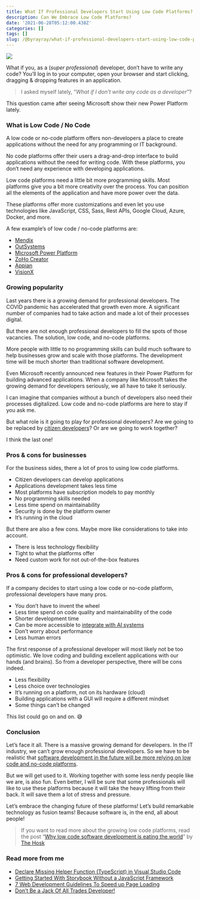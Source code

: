 ```yaml
---
title: What If Professional Developers Start Using Low Code Platforms?
description: Can We Embrace Low Code Platforms?
date: '2021-06-28T05:12:00.438Z'
categories: []
tags: []
slug: /@byrayray/what-if-professional-developers-start-using-low-code-platforms-ebbd00c70a03
---
```


![](/images/0__UAPoQdukx1ttty3j.jpg)

What if you, as a (_super professional_) developer, don’t have to write any code? You’ll log in to your computer, open your browser and start clicking, dragging & dropping features in an application.

> I asked myself lately, “_What if I don’t write any code as a developer_”?

This question came after seeing Microsoft show their new Power Platform lately.

### What is Low Code / No Code

A low code or no-code platform offers non-developers a place to create applications without the need for any programming or IT background.

No code platforms offer their users a drag-and-drop interface to build applications without the need for writing code. With these platforms, you don’t need any experience with developing applications.

Low code platforms need a little bit more programming skills. Most platforms give you a bit more creativity over the process. You can position all the elements of the application and have more power over the data.

These platforms offer more customizations and even let you use technologies like JavaScript, CSS, Sass, Rest APIs, Google Cloud, Azure, Docker, and more.

A few example’s of low code / no-code platforms are:

*   [Mendix](https://www.mendix.com/low-code-guide/)
*   [OutSystems](https://www.outsystems.com/)
*   [Microsoft Power Platform](https://www.notion.so/power-platform-f9377010c9884c5babc9a8ce6889a72d)
*   [ZoHo Creator](https://www.zoho.com/creator)
*   [Appian](https://appian.com/platform/overview.html)
*   [VisionX](https://visionx.sibvisions.com/)

### Growing popularity

Last years there is a growing demand for professional developers. The COVID pandemic has accelerated that growth even more. A significant number of companies had to take action and made a lot of their processes digital.

But there are not enough professional developers to fill the spots of those vacancies. The solution, low code, and no-code platforms.

More people with little to no programming skills can build much software to help businesses grow and scale with those platforms. The development time will be much shorter than traditional software development.

Even Microsoft recently announced new features in their Power Platform for building advanced applications. When a company like Microsoft takes the growing demand for developers seriously, we all have to take it seriously.

I can imagine that companies without a bunch of developers also need their processes digitalized. Low code and no-code platforms are here to stay if you ask me.

But what role is it going to play for professional developers? Are we going to be replaced by [citizen developers](https://www.mendix.com/citizen-developers/)? Or are we going to work together?

I think the last one!

### Pros & cons for businesses

For the business sides, there a lot of pros to using low code platforms.

*   Citizen developers can develop applications
*   Applications development takes less time
*   Most platforms have subscription models to pay monthly
*   No programming skills needed
*   Less time spend on maintainability
*   Security is done by the platform owner
*   It’s running in the cloud

But there are also a few cons. Maybe more like considerations to take into account.

*   There is less technology flexibility
*   Tight to what the platforms offer
*   Need custom work for not out-of-the-box features

### Pros & cons for professional developers?

If a company decides to start using a low code or no-code platform, professional developers have many pros.

*   You don’t have to invent the wheel
*   Less time spend on code quality and maintainability of the code
*   Shorter development time
*   Can be more accessible to [integrate with AI systems](https://towardsdatascience.com/no-code-low-code-ai-new-business-models-and-future-of-data-scientists-a536beb8d9e3)
*   Don’t worry about performance
*   Less human errors

The first response of a professional developer will most likely not be too optimistic. We love coding and building excellent applications with our hands (and brains). So from a developer perspective, there will be cons indeed.

*   Less flexibility
*   Less choice over technologies
*   It’s running on a platform, not on its hardware (cloud)
*   Building applications with a GUI will require a different mindset
*   Some things can’t be changed

This list could go on and on. 😅

### Conclusion

Let’s face it all. There is a massive growing demand for developers. In the IT industry, we can’t grow enough professional developers. So we have to be realistic that [software development in the future will be more relying on low code and no-code platforms](https://blogs.microsoft.com/blog/2021/01/14/software-development-in-2021-and-beyond/).

But we will get used to it. Working together with some less nerdy people like we are, is also fun. Even better, I will be sure that some professionals will like to use these platforms because it will take the heavy lifting from their back. It will save them a lot of stress and pressure.

Let’s embrace the changing future of these platforms! Let’s build remarkable technology as fusion teams! Because software is, in the end, all about people!

> If you want to read more about the growing low code platforms, read the post “[Why low code software development is eating the world](https://blog.devgenius.io/why-low-code-software-development-is-eating-the-world-ca5d9644a821)” by [The Hosk](https://medium.com/u/ee3b677f620b)

### Read more from me

*   [Declare Missing Helper Function (TypeScript) in Visual Studio Code](/dev-together/declare-missing-helper-function-typescript-in-visual-studio-code-c058ea72de8d)
*   [Getting Started With Storybook Without a JavaScript Framework](https://betterprogramming.pub/getting-started-with-storybook-without-a-javascript-framework-c2968d3f3d9f)
*   [7 Web Development Guidelines To Speed up Page Loading](https://betterprogramming.pub/7-web-development-guidelines-to-speed-up-page-loading-e8f0e13a53b)
*   [Don’t Be a Jack Of All Trades Developer!](https://medium.com/dev-together/dont-be-a-jack-of-all-trades-developer-9e6104633167)